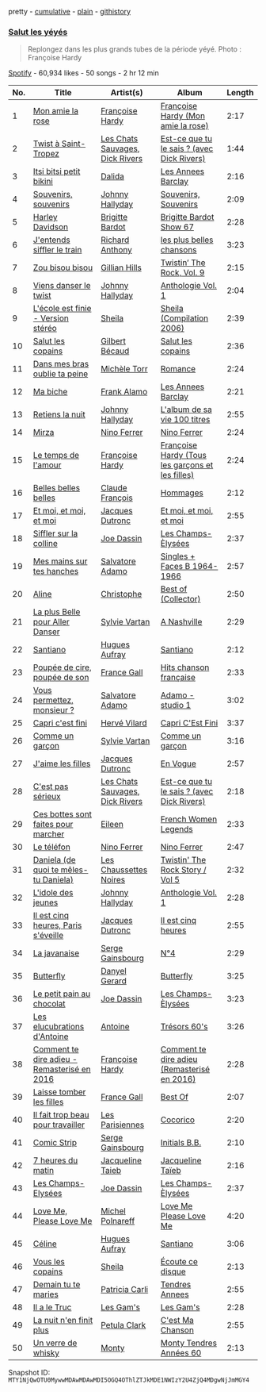 pretty - [cumulative](/playlists/cumulative/37i9dQZF1DX8OVycSP3AXz.md) - [plain](/playlists/plain/37i9dQZF1DX8OVycSP3AXz) - [githistory](https://github.githistory.xyz/mackorone/spotify-playlist-archive/blob/main/playlists/plain/37i9dQZF1DX8OVycSP3AXz)

### [Salut les yéyés](https://open.spotify.com/playlist/37i9dQZF1DX8OVycSP3AXz)

> Replongez dans les plus grands tubes de la période yéyé\. Photo : Françoise Hardy

[Spotify](https://open.spotify.com/user/spotify) - 60,934 likes - 50 songs - 2 hr 12 min

| No. | Title | Artist(s) | Album | Length |
|---|---|---|---|---|
| 1 | [Mon amie la rose](https://open.spotify.com/track/1rMX4XuW4KzgYlAyEaDmpO) | [Françoise Hardy](https://open.spotify.com/artist/7x3f7c0fBanNlQwpx1255g) | [Françoise Hardy \(Mon amie la rose\)](https://open.spotify.com/album/00r4Bh9aFIb7yHux1Kg0ub) | 2:17 |
| 2 | [Twist à Saint\-Tropez](https://open.spotify.com/track/5zUJlRQyzxw09Jv1hDgL5h) | [Les Chats Sauvages](https://open.spotify.com/artist/60U5Nsvpj5mJics5PcIkmd), [Dick Rivers](https://open.spotify.com/artist/7EErtRkIXKEnllrCa1a7xR) | [Est\-ce que tu le sais ? \(avec Dick Rivers\)](https://open.spotify.com/album/2eusU9U7fLiHhsQwoiFiou) | 1:44 |
| 3 | [Itsi bitsi petit bikini](https://open.spotify.com/track/58d1Duljvjx8bwG4nlLgK6) | [Dalida](https://open.spotify.com/artist/04aQfpx1U1WQEJkrvGs4ig) | [Les Annees Barclay](https://open.spotify.com/album/3bbpQ0vU7DZUADemJgig1n) | 2:16 |
| 4 | [Souvenirs, souvenirs](https://open.spotify.com/track/1DDdDbmbEDsFXEXgxBmvFQ) | [Johnny Hallyday](https://open.spotify.com/artist/2HALYSe657tNJ1iKVXP2xA) | [Souvenirs, Souvenirs](https://open.spotify.com/album/55wZUMJJK62Yb1QoQK7imL) | 2:09 |
| 5 | [Harley Davidson](https://open.spotify.com/track/0wXKL7dVWwl8LZjbhKMGPr) | [Brigitte Bardot](https://open.spotify.com/artist/1q24xIsAD7JZuVkTLR9TJy) | [Brigitte Bardot Show 67](https://open.spotify.com/album/0uhqJFy7MI5yJHdgofylnN) | 2:28 |
| 6 | [J'entends siffler le train](https://open.spotify.com/track/487LFx8UVLxUsDAdetnCp2) | [Richard Anthony](https://open.spotify.com/artist/6fhXbgrtC1AffxqI32lPwz) | [les plus belles chansons](https://open.spotify.com/album/0dvnB0KschqGz0ezdnWsmO) | 3:23 |
| 7 | [Zou bisou bisou](https://open.spotify.com/track/4qqf1avpzRUnVowNQd1jFw) | [Gillian Hills](https://open.spotify.com/artist/3uA9RwNUL7HZKroYyVlUuL) | [Twistin’ The Rock, Vol\. 9](https://open.spotify.com/album/0MSicRahv1o4WgJ6pXjUkg) | 2:15 |
| 8 | [Viens danser le twist](https://open.spotify.com/track/5QLZEGOnjRYhqjAii9JAaP) | [Johnny Hallyday](https://open.spotify.com/artist/2HALYSe657tNJ1iKVXP2xA) | [Anthologie Vol\. 1](https://open.spotify.com/album/12b1tVAedPdmKuBrIYhJBi) | 2:04 |
| 9 | [L'école est finie \- Version stéréo](https://open.spotify.com/track/4Kgq5PpWPsqMLOId5CvoYF) | [Sheila](https://open.spotify.com/artist/5fhRcv2KU96vbXqNE2FEdu) | [Sheila \(Compilation 2006\)](https://open.spotify.com/album/6ixot8kh9JC9usgdNBKkZB) | 2:39 |
| 10 | [Salut les copains](https://open.spotify.com/track/0h1Yfiy1LEHsyQTzGIZklu) | [Gilbert Bécaud](https://open.spotify.com/artist/31GFatrHl2ijnS4ZAWA9s0) | [Salut les copains](https://open.spotify.com/album/5FDxqiMUFTJvINVP4N6K7K) | 2:36 |
| 11 | [Dans mes bras oublie ta peine](https://open.spotify.com/track/38FNGeI74jlw6S9kXLtzsy) | [Michèle Torr](https://open.spotify.com/artist/0eaTYkUQnI2gRaYwT0nWNF) | [Romance](https://open.spotify.com/album/5uplCXh4kyfX3JnC8t76Cd) | 2:24 |
| 12 | [Ma biche](https://open.spotify.com/track/2xwpd8oRBZiEmCdRvhnzTl) | [Frank Alamo](https://open.spotify.com/artist/3NrXcUsQ2zK1oze56zlKUM) | [Les Annees Barclay](https://open.spotify.com/album/574E4sQjG1V6mpuFrVWIpl) | 2:21 |
| 13 | [Retiens la nuit](https://open.spotify.com/track/4dBzCMkzbZlEqgPitN3TgE) | [Johnny Hallyday](https://open.spotify.com/artist/2HALYSe657tNJ1iKVXP2xA) | [L'album de sa vie 100 titres](https://open.spotify.com/album/1UZ7nohagyt799Vw0vUU4c) | 2:55 |
| 14 | [Mirza](https://open.spotify.com/track/0cV7Y3WH3iwsZTjibVyck1) | [Nino Ferrer](https://open.spotify.com/artist/3THqHCN7gq2Z9hLleof9uv) | [Nino Ferrer](https://open.spotify.com/album/5M6ImA7adD4TpBV5wFq7DG) | 2:24 |
| 15 | [Le temps de l'amour](https://open.spotify.com/track/6rqUOLt9dpfMANLMKTzoWj) | [Françoise Hardy](https://open.spotify.com/artist/7x3f7c0fBanNlQwpx1255g) | [Françoise Hardy \(Tous les garçons et les filles\)](https://open.spotify.com/album/0TcP4beTgxQmREuHJ7BBY2) | 2:24 |
| 16 | [Belles belles belles](https://open.spotify.com/track/1Q6j1dx7pXzuLZLAexFWuQ) | [Claude François](https://open.spotify.com/artist/0P2p1bqVyP2EgqubwjTBUJ) | [Hommages](https://open.spotify.com/album/41pzfqzZKn8WaI9XCPlMEo) | 2:12 |
| 17 | [Et moi, et moi, et moi](https://open.spotify.com/track/4XSRqScl0RWxFjOQID8QCW) | [Jacques Dutronc](https://open.spotify.com/artist/3ayds6VIVBx3CU5NSNCDbq) | [Et moi, et moi, et moi](https://open.spotify.com/album/3UPrsSEE9KIjy0Hln8Swkn) | 2:55 |
| 18 | [Siffler sur la colline](https://open.spotify.com/track/3gvUS6JaXzbXNihHQlRWBW) | [Joe Dassin](https://open.spotify.com/artist/64LCTpIu9Iji2EPaxxPpxF) | [Les Champs\-Èlysées](https://open.spotify.com/album/70VszGJ7SagYgjotM7zvrX) | 2:37 |
| 19 | [Mes mains sur tes hanches](https://open.spotify.com/track/4chX3KwIY3BJBqsnXpgDSy) | [Salvatore Adamo](https://open.spotify.com/artist/37r3ZUhErh0QPJENMsAPBG) | [Singles + Faces B 1964\-1966](https://open.spotify.com/album/5hMPMHP3ks0km3jDp5xGnF) | 2:57 |
| 20 | [Aline](https://open.spotify.com/track/3Sju0jbR35bTfajNgbkgFy) | [Christophe](https://open.spotify.com/artist/6MmRTVIPIe35OsFqWgRKQJ) | [Best of \(Collector\)](https://open.spotify.com/album/5vp7Y6bJSUc2maDl3SFywe) | 2:50 |
| 21 | [La plus Belle pour Aller Danser](https://open.spotify.com/track/1V8V3UYeX2Est81MMucvJC) | [Sylvie Vartan](https://open.spotify.com/artist/3Zi9cVUyWeAFjxEHn3bCqZ) | [A Nashville](https://open.spotify.com/album/1MmmmrUViWnOkzlxLTYQzq) | 2:29 |
| 22 | [Santiano](https://open.spotify.com/track/5xacwJHf9yLJKCn5JjSiRz) | [Hugues Aufray](https://open.spotify.com/artist/6TOGbRYHQizlf3adIyugol) | [Santiano](https://open.spotify.com/album/6onOMFxBc1HP3Oq75NF8a5) | 2:12 |
| 23 | [Poupée de cire, poupée de son](https://open.spotify.com/track/26tXIAnv90FCv1eJiCUusH) | [France Gall](https://open.spotify.com/artist/22HVxZPA6UhBp8wahxDA6I) | [Hits chanson française](https://open.spotify.com/album/3skN1JzAWSzzeeXe6Kxvna) | 2:33 |
| 24 | [Vous permettez, monsieur ?](https://open.spotify.com/track/3xCE5pciNmiRNUk9J6pWeM) | [Salvatore Adamo](https://open.spotify.com/artist/37r3ZUhErh0QPJENMsAPBG) | [Adamo \- studio 1](https://open.spotify.com/album/5UR5XXp6YVvI9kRRUgdNtl) | 3:02 |
| 25 | [Capri c'est fini](https://open.spotify.com/track/0PIAMCcvkLZ6P2YwWZ1e5H) | [Hervé Vilard](https://open.spotify.com/artist/1HkC0LOaynhYSGcNklyIcd) | [Capri C'Est Fini](https://open.spotify.com/album/6ZsIMeATSXlD60nK0kADB7) | 3:37 |
| 26 | [Comme un garçon](https://open.spotify.com/track/5ofzziyodcinKtsUghFLHK) | [Sylvie Vartan](https://open.spotify.com/artist/3Zi9cVUyWeAFjxEHn3bCqZ) | [Comme un garçon](https://open.spotify.com/album/1fFyiprMSDBSNeExoiIuTH) | 3:16 |
| 27 | [J'aime les filles](https://open.spotify.com/track/196fYCjVMKAQb8uwOWxpUo) | [Jacques Dutronc](https://open.spotify.com/artist/3ayds6VIVBx3CU5NSNCDbq) | [En Vogue](https://open.spotify.com/album/2nGL73TqdduRKepdcwJvdm) | 2:57 |
| 28 | [C'est pas sérieux](https://open.spotify.com/track/42qeNYv2wPMRVu3C2OJrHZ) | [Les Chats Sauvages](https://open.spotify.com/artist/60U5Nsvpj5mJics5PcIkmd), [Dick Rivers](https://open.spotify.com/artist/7EErtRkIXKEnllrCa1a7xR) | [Est\-ce que tu le sais ? \(avec Dick Rivers\)](https://open.spotify.com/album/2eusU9U7fLiHhsQwoiFiou) | 2:18 |
| 29 | [Ces bottes sont faites pour marcher](https://open.spotify.com/track/272AWiVCoatzqTsDRP1KVi) | [Eileen](https://open.spotify.com/artist/2AocfyglsHV2wP3IobPCyH) | [French Women Legends](https://open.spotify.com/album/2YaoevzHAXk4ktz3Xz1FdM) | 2:33 |
| 30 | [Le téléfon](https://open.spotify.com/track/5MkRyZiEyNnosHTAYs23Mx) | [Nino Ferrer](https://open.spotify.com/artist/3THqHCN7gq2Z9hLleof9uv) | [Nino Ferrer](https://open.spotify.com/album/5M6ImA7adD4TpBV5wFq7DG) | 2:47 |
| 31 | [Daniela \(de quoi te mêles\-tu Daniela\)](https://open.spotify.com/track/5BnU92BVLCUKNmcWvxoXwp) | [Les Chaussettes Noires](https://open.spotify.com/artist/6KXdUNa8QT8Sty4k5G2LqK) | [Twistin' The Rock Story / Vol 5](https://open.spotify.com/album/2d5t4obzjRCFHHV5i2LJ1a) | 2:32 |
| 32 | [L'idole des jeunes](https://open.spotify.com/track/0S4HOFZx606Zv6bEutTEez) | [Johnny Hallyday](https://open.spotify.com/artist/2HALYSe657tNJ1iKVXP2xA) | [Anthologie Vol\. 1](https://open.spotify.com/album/12b1tVAedPdmKuBrIYhJBi) | 2:28 |
| 33 | [Il est cinq heures, Paris s'éveille](https://open.spotify.com/track/2CLeotsLhEUu0qkj56vbUj) | [Jacques Dutronc](https://open.spotify.com/artist/3ayds6VIVBx3CU5NSNCDbq) | [Il est cinq heures](https://open.spotify.com/album/6uZABwQhmEllK5otzX9ONK) | 2:55 |
| 34 | [La javanaise](https://open.spotify.com/track/7cUKT1Wiwve4E5iRFOLVmz) | [Serge Gainsbourg](https://open.spotify.com/artist/01C9OoXDvCKkGcf735Tcfo) | [N°4](https://open.spotify.com/album/2LzvU0eKruEkYzsVNa3PtO) | 2:29 |
| 35 | [Butterfly](https://open.spotify.com/track/72rLswhYvQz9LRx3LogMIW) | [Danyel Gerard](https://open.spotify.com/artist/18wc7xvm8Ti7rqoLtf6jIU) | [Butterfly](https://open.spotify.com/album/72O3ydJomCcEjETdt0UtIq) | 3:25 |
| 36 | [Le petit pain au chocolat](https://open.spotify.com/track/2VRLDyUSV5krEJOjFwsWas) | [Joe Dassin](https://open.spotify.com/artist/64LCTpIu9Iji2EPaxxPpxF) | [Les Champs\-Èlysées](https://open.spotify.com/album/70VszGJ7SagYgjotM7zvrX) | 3:23 |
| 37 | [Les elucubrations d'Antoine](https://open.spotify.com/track/6898KjBwWLdsJUH1Tu9rI7) | [Antoine](https://open.spotify.com/artist/6LGRPT9Uf7dteB6CAFPDV1) | [Trésors 60's](https://open.spotify.com/album/406ITkSun3uzXzUwqLKneX) | 3:26 |
| 38 | [Comment te dire adieu \- Remasterisé en 2016](https://open.spotify.com/track/6g5qyQrAcoBX4X7XjxBoTO) | [Françoise Hardy](https://open.spotify.com/artist/7x3f7c0fBanNlQwpx1255g) | [Comment te dire adieu \(Remasterisé en 2016\)](https://open.spotify.com/album/0uRiGrSYj5IKsm6H8eodeB) | 2:28 |
| 39 | [Laisse tomber les filles](https://open.spotify.com/track/6ZIkH0yQk0E5hfOVL7CyoQ) | [France Gall](https://open.spotify.com/artist/22HVxZPA6UhBp8wahxDA6I) | [Best Of](https://open.spotify.com/album/4jEkUenMPRi7yNLqyRhF0u) | 2:07 |
| 40 | [Il fait trop beau pour travailler](https://open.spotify.com/track/5ATfGq3HBnsrzLDRj8mkYL) | [Les Parisiennes](https://open.spotify.com/artist/5pUSLCL3Tsju3SPCEYsr2H) | [Cocorico](https://open.spotify.com/album/5NZezzDJYpvvQHWWXCpB05) | 2:20 |
| 41 | [Comic Strip](https://open.spotify.com/track/4xP5cjA72WSiXNXql3glWS) | [Serge Gainsbourg](https://open.spotify.com/artist/01C9OoXDvCKkGcf735Tcfo) | [Initials B.B.](https://open.spotify.com/album/6kU0UT8xklbfy6Z5pXDtSU) | 2:10 |
| 42 | [7 heures du matin](https://open.spotify.com/track/4CeHrAL1fGUi94RIk3Z2H2) | [Jacqueline Taieb](https://open.spotify.com/artist/2gaXk926O69Od01e5CSFdH) | [Jacqueline Taïeb](https://open.spotify.com/album/61emYO8kHDuDFWjKS2aELG) | 2:16 |
| 43 | [Les Champs\-Elysées](https://open.spotify.com/track/4VWbPQUPvLes814r6T11Jz) | [Joe Dassin](https://open.spotify.com/artist/64LCTpIu9Iji2EPaxxPpxF) | [Les Champs\-Èlysées](https://open.spotify.com/album/70VszGJ7SagYgjotM7zvrX) | 2:37 |
| 44 | [Love Me, Please Love Me](https://open.spotify.com/track/2edyuIOPsZrZLBwnsC1u80) | [Michel Polnareff](https://open.spotify.com/artist/7aKldvGENbL4bj8TCWHuhT) | [Love Me Please Love Me](https://open.spotify.com/album/68clUJF0fZaWSdmcBYKxGH) | 4:20 |
| 45 | [Céline](https://open.spotify.com/track/6IgZ9zDxJ6H0IUQ6HKBa8A) | [Hugues Aufray](https://open.spotify.com/artist/6TOGbRYHQizlf3adIyugol) | [Santiano](https://open.spotify.com/album/6onOMFxBc1HP3Oq75NF8a5) | 3:06 |
| 46 | [Vous les copains](https://open.spotify.com/track/0iBuBfrOhxRgOWS0OS5GfP) | [Sheila](https://open.spotify.com/artist/5fhRcv2KU96vbXqNE2FEdu) | [Écoute ce disque](https://open.spotify.com/album/7bpj2WDFw6pukdOPDEbFwp) | 2:13 |
| 47 | [Demain tu te maries](https://open.spotify.com/track/3kTJxfzoOtGJEWI4PyVTBh) | [Patricia Carli](https://open.spotify.com/artist/4PHyWpnVszadob2b7JchO3) | [Tendres Annees](https://open.spotify.com/album/1cujiC73efahJ1w1RQ7QuG) | 2:55 |
| 48 | [Il a le Truc](https://open.spotify.com/track/70fuO7PxNJXxtApu6Vki8e) | [Les Gam's](https://open.spotify.com/artist/5yj1bCBGvwhFRgYuKZgHqa) | [Les Gam's](https://open.spotify.com/album/6ktDHC59EX6rpC3RFjFCIW) | 2:28 |
| 49 | [La nuit n'en finit plus](https://open.spotify.com/track/7axtIlOwGp7VqvfOQf6Mhb) | [Petula Clark](https://open.spotify.com/artist/6nKqt1nbSBEq3iUXD1Xgz8) | [C'est Ma Chanson](https://open.spotify.com/album/2IaUpJITUIyHRebMM2ANy1) | 2:55 |
| 50 | [Un verre de whisky](https://open.spotify.com/track/5vZyhXFTYPEjKJ8gilY5Pt) | [Monty](https://open.spotify.com/artist/4OYkihLZO32dDQHd7wUI6z) | [Monty Tendres Années 60](https://open.spotify.com/album/4r1cDqQztqmJ5lpxKiTsrP) | 2:13 |

Snapshot ID: `MTY1NjQwOTU0MywwMDAwMDAwMDI5OGQ4OThlZTJkMDE1NWIzY2U4ZjQ4MDgwNjJmMGY4`
